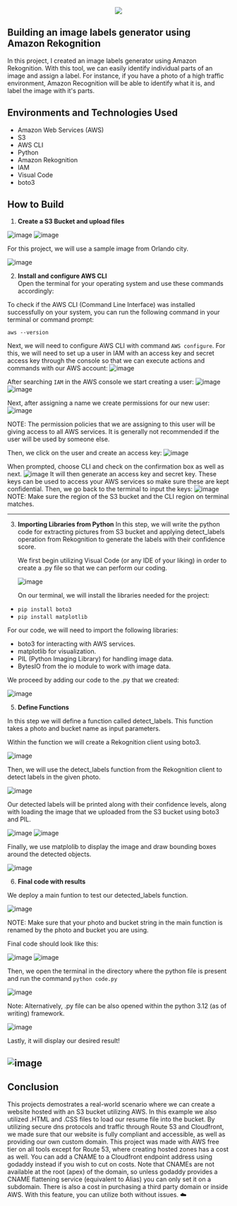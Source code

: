 <p align="center">
  <img src="https://i.imgur.com/OKDE67x.png" 
</p>
  
##  Building an image labels generator using Amazon Rekognition

In this project, I created an image labels generator using Amazon Rekognition. With this tool, we can easily identify individual parts of an image and assign a label. For instance, if you have a photo of a high traffic environment, Amazon Recognition will be able to identify what it is, and label the image with it's parts.


<h2>Environments and Technologies Used</h2>

  - Amazon Web Services (AWS)
  - S3 
  - AWS CLI
  - Python
  - Amazon Rekognition
  - IAM
  - Visual Code
  - boto3
  
  
<h2>How to Build</h2>

1. **Create a S3 Bucket and upload files**  

![image](/assets/image1.png)
![image](/assets/image2.png)

For this project, we will use a sample image from Orlando city.

![image](/assets/orlando.jpg)

2. **Install and configure AWS CLI**  
Open the terminal for your operating system and use these commands accordingly:

To check if the AWS CLI (Command Line Interface) was installed successfully on your system, you can run the following command in your terminal or command prompt:

`aws --version`

Next, we will need to configure AWS CLI with command `AWS configure`. For this, we will need to set up a user in IAM with an access key and secret access key through the console so that we can execute actions and commands with our AWS account:
![image](/assets/image5.png)

After searching `IAM` in the AWS console we start creating a user:
![image](/assets/image6.png)
![image](/assets/image7.png)

Next, after assigning a name we create permissions for our new user:
![image](/assets/image8.png)

NOTE: The permission policies that we are assigning to this user will be giving access to all AWS services. It is generally not recommended if the user will be used by someone else.

Then, we click on the user and create an access key:
![image](/assets/image9.png)

When prompted, choose CLI and check on the confirmation box as well as next.
![image](/assets/image10.png)
It will then generate an access key and secret key. These keys can be used to access your AWS services so make sure these are kept confidential. Then, we go back to the terminal to input the keys:
![image](/assets/image11.png)
NOTE: Make sure the region of the S3 bucket and the CLI region on terminal matches.

---

3. **Importing Libraries from Python**
   In this step, we will write the python code for extracting pictures from S3 bucket and applying detect_labels operation from Rekognition to generate the labels with their confidence score.

   We first begin utilizing Visual Code (or any IDE of your liking) in order to create a .py file so that we can perform our coding.

   ![image](/assets/image12.png)

   On our terminal, we will install the libraries needed for the project:
-  `pip install boto3`
-  `pip install matplotlib`

For our code, we will need to import the following libraries:
- boto3 for interacting with AWS services.
- matplotlib for visualization.
- PIL (Python Imaging Library) for handling image data.
- BytesIO from the io module to work with image data.

We proceed by adding our code to the .py that we created:

![image](/assets/image13.png)


5. **Define Functions**

In this step we will define a function called detect_labels. This function takes a photo and bucket name as input parameters.

Within the function we will create a Rekognition client using boto3.

![image](/assets/image14.png)

Then, we will use the detect_labels function from the Rekognition client to detect labels in the given photo.

![image](/assets/image15.png)

Our detected labels will be printed along with their confidence levels, along with loading the image that we uploaded from the S3 bucket using boto3 and PIL. 

![image](/assets/image16.png)
![image](/assets/image17.png)

Finally, we use matplolib to display the image and draw bounding boxes around the detected objects.

![image](/assets/image18.png)

6. **Final code with results**

We deploy a main funtion to test our detected_labels function.

![image](/assets/image19.png)

NOTE: Make sure that your photo and bucket string in the main function is renamed by the photo and bucket you are using. 

Final code should look like this:

![image](/assets/image20.png)
![image](/assets/image21.png)

Then, we open the terminal in the directory where the python file is present and run the command `python code.py`

![image](/assets/image22.png)

Note: Alternatively, .py file can be also opened within the python 3.12 (as of writing) framework.

![image](/assets/image23.png)

Lastly, it will display our desired result!

![image](/assets/image24.png)
 ---

<h2>Conclusion</h2>
This projects demostrates a real-world scenario where we can create a website hosted with an S3 bucket utilizing AWS. In this example we also utilized .HTML and .CSS files to load our resume file into the bucket. By utilizing secure dns protocols and traffic through Route 53 and Cloudfront, we made sure that our website is fully compliant and accessible, as well as providing our own custom domain. This project was made with AWS free tier on all tools except for Route 53, where creating hosted zones has a cost as well. You can add a CNAME to a Cloudfront endpoint address using godaddy instead if you wish to cut on costs. Note that CNAMEs are not available at the root (apex) of the domain, so unless godaddy provides a CNAME flattening service (equivalent to Alias) you can only set it on a subdomain. There is also a cost in purchasing a third party domain or inside AWS. With this feature, you can utilize both without issues.
☁️

